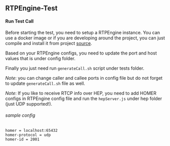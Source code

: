 ## RTPEngine-Test

#### Run Test Call

Before starting the test, you need to setup a RTPEngine instance. 
You can use a docker image or if you are developing around the project, 
you can just compile and install it from project [source](https://github.com/sipwise/rtpengine). 

Based on your RTPEngine configs, you need to update the port and host values 
that is under config folder.

Finally you just need run `generateCall.sh` script under tests folder. 

*Note*: you can change caller and callee ports in config file but do not forget to update 
`generateCall.sh` file as well.

*Note*: If you like to receive RTCP info over HEP, you need to add HOMER 
configs in RTPEngine config file and run the `hepServer.js` under hep folder (just UDP supported!).

###### sample config
```
homer = localhost:65432
homer-protocol = udp
homer-id = 2001
```